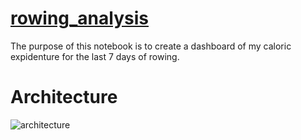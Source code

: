 # [rowing_analysis](https://github.com/rogerfvieira/rowing_analysis/blob/main/rowing_analysis.ipynb)
The purpose of this notebook is to create a dashboard of my caloric expidenture for the last 7 days of rowing.

# Architecture
![architecture](https://user-images.githubusercontent.com/88284521/210091222-290433fd-aed1-4e46-810e-d9cf38be885f.png)
